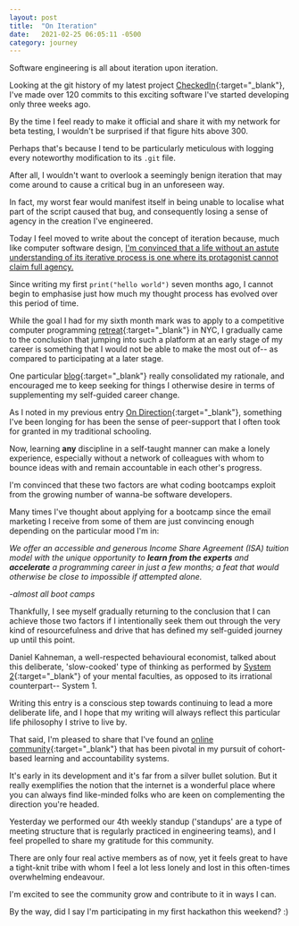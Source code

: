 ```yaml
---
layout: post
title:  "On Iteration"
date:   2021-02-25 06:05:11 -0500
category: journey
---
```


Software engineering is all about iteration upon iteration.

Looking at the git history of my latest project [CheckedIn](https://github.com/jinyoungch0i/CheckedIn){:target="_blank"}, I've made over 120 commits to this exciting software I've started developing only three weeks ago. 

By the time I feel ready to make it official and share it with my network for beta testing, I wouldn't be surprised if that figure hits above 300. 

Perhaps that's because I tend to be particularly meticulous with logging every noteworthy modification to its `.git` file. 

After all, I wouldn't want to overlook a seemingly benign iteration that may come around to cause a critical bug in an unforeseen way. 

In fact, my worst fear would manifest itself in being unable to localise what part of the script caused that bug, and consequently losing a sense of agency in the creation I've engineered. 

Today I feel moved to write about the concept of iteration because, much like computer software design, <ins>I'm convinced that a life without an astute understanding of its iterative process is one where its protagonist cannot claim full agency.</ins> 

Since writing my first `print("hello world")` seven months ago, I cannot begin to emphasise just how much my thought process has evolved over this period of time. 

While the goal I had for my sixth month mark was to apply to a competitive computer programming [retreat](https://www.recurse.com/){:target="_blank"} in NYC, I gradually came to the conclusion that jumping into such a platform at an early stage of my career is something that I would not be able to make the most out of-- as compared to participating at a later stage.

One particular [blog](https://colorfulcodesblog.wordpress.com/2016/08/21/recurse-center-application-process/comment-page-1/){:target="_blank"} really consolidated my rationale, and encouraged me to keep seeking for things I otherwise desire in terms of supplementing my self-guided career change. 

As I noted in my previous entry [On Direction](https://www.jinyoung.xyz/journey/2020/10/11/on-direction.html){:target="_blank"}, something I've been longing for has been the sense of peer-support that I often took for granted in my traditional schooling. 

Now, learning **any** discipline in a self-taught manner can make a lonely experience, especially without a network of colleagues with whom to bounce ideas with and remain accountable in each other's progress. 

I'm convinced that these two factors are what coding bootcamps exploit from the growing number of wanna-be software developers. 

Many times I've thought about applying for a bootcamp since the email marketing I receive from some of them are just convincing enough depending on the particular mood I'm in: 

*We offer an accessible and generous Income Share Agreement (ISA) tuition model with the unique opportunity to **learn from the experts** and **accelerate** a programming career in just a few months; a feat that would otherwise be close to impossible if attempted alone.* 

*-almost all boot camps* 

Thankfully, I see myself gradually returning to the conclusion that I can achieve those two factors if I intentionally seek them out through the very kind of resourcefulness and drive that has defined my self-guided journey up until this point. 

Daniel Kahneman, a well-respected behavioural economist, talked about this deliberate, 'slow-cooked' type of thinking as performed by [System 2](https://youtu.be/PirFrDVRBo4){:target="_blank"} of your mental faculties, as opposed to its irrational counterpart-- System 1.  

Writing this entry is a conscious step towards continuing to lead a more deliberate life, and I hope that my writing will always reflect this particular life philosophy I strive to live by. 

That said, I'm pleased to share that I've found an [online community](https://groupsforlearning.com/){:target="_blank"} that has been pivotal in my pursuit of cohort-based learning and accountability systems. 

It's early in its development and it's far from a silver bullet solution. But it really exemplifies the notion that the internet is a wonderful place where you can always find like-minded folks who are keen on complementing the direction you're headed. 

Yesterday we performed our 4th weekly standup ('standups' are a type of meeting structure that is regularly practiced in engineering teams), and I feel propelled to share my gratitude for this community. 

There are only four real active members as of now, yet it feels great to have a tight-knit tribe with whom I feel a lot less lonely and lost in this often-times overwhelming endeavour. 

I'm excited to see the community grow and contribute to it in ways I can.

By the way, did I say I'm participating in my first hackathon this weekend? :)
